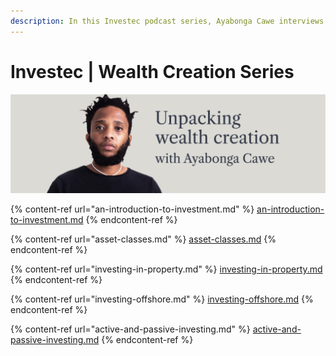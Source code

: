 ```yaml
---
description: In this Investec podcast series, Ayabonga Cawe interviews
---
```


# Investec | Wealth Creation Series

![](<../../.gitbook/assets/Screenshot 2022-03-20 at 15.26.54.png>)

{% content-ref url="an-introduction-to-investment.md" %}
[an-introduction-to-investment.md](an-introduction-to-investment.md)
{% endcontent-ref %}

{% content-ref url="asset-classes.md" %}
[asset-classes.md](asset-classes.md)
{% endcontent-ref %}

{% content-ref url="investing-in-property.md" %}
[investing-in-property.md](investing-in-property.md)
{% endcontent-ref %}

{% content-ref url="investing-offshore.md" %}
[investing-offshore.md](investing-offshore.md)
{% endcontent-ref %}

{% content-ref url="active-and-passive-investing.md" %}
[active-and-passive-investing.md](active-and-passive-investing.md)
{% endcontent-ref %}
